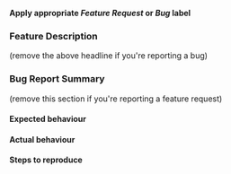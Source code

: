 **Apply appropriate *Feature Request* or *Bug* label**

### Feature Description
(remove the above headline if you're reporting a bug)

### Bug Report Summary
(remove this section if you're reporting a feature request)

#### Expected behaviour

#### Actual behaviour

#### Steps to reproduce
